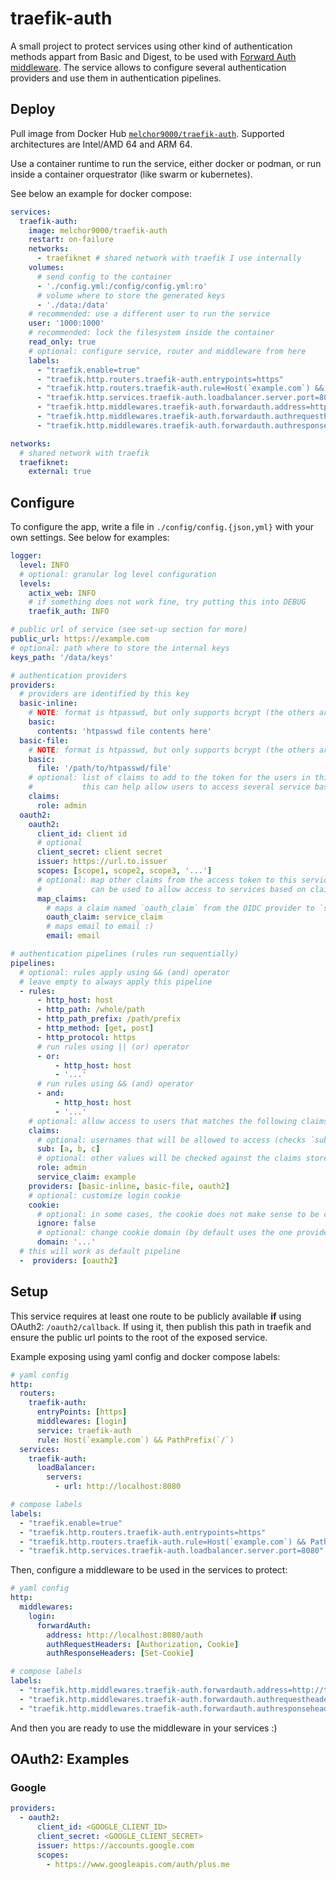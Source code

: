 # traefik-auth

A small project to protect services using other kind of authentication methods appart from Basic and Digest, to be used with [Forward Auth middleware][forward-auth]. The service allows to configure several authentication providers and use them in authentication pipelines.

## Deploy

Pull image from Docker Hub [`melchor9000/traefik-auth`][docker-hub]. Supported architectures are Intel/AMD 64 and ARM 64.

Use a container runtime to run the service, either docker or podman, or run inside a container orquestrator (like swarm or kubernetes).

See below an example for docker compose:

```yaml
services:
  traefik-auth:
    image: melchor9000/traefik-auth
    restart: on-failure
    networks:
      - traefiknet # shared network with traefik I use internally
    volumes:
      # send config to the container
      - './config.yml:/config/config.yml:ro'
      # volume where to store the generated keys
      - './data:/data'
    # recommended: use a different user to run the service
    user: '1000:1000'
    # recommended: lock the filesystem inside the container
    read_only: true
    # optional: configure service, router and middleware from here
    labels:
      - "traefik.enable=true"
      - "traefik.http.routers.traefik-auth.entrypoints=https"
      - "traefik.http.routers.traefik-auth.rule=Host(`example.com`) && Path(`/oauth2/callback`)"
      - "traefik.http.services.traefik-auth.loadbalancer.server.port=8080"
      - "traefik.http.middlewares.traefik-auth.forwardauth.address=http://traefik-auth:8080/auth"
      - "traefik.http.middlewares.traefik-auth.forwardauth.authrequestheaders=Authorization,Cookie"
      - "traefik.http.middlewares.traefik-auth.forwardauth.authresponseheaders=Set-Cookie"

networks:
  # shared network with traefik
  traefiknet:
    external: true
```

## Configure

To configure the app, write a file in `./config/config.{json,yml}` with your own settings. See below for examples:

```yaml
logger:
  level: INFO
  # optional: granular log level configuration
  levels:
    actix_web: INFO
    # if something does not work fine, try putting this into DEBUG
    traefik_auth: INFO

# public url of service (see set-up section for more)
public_url: https://example.com
# optional: path where to store the internal keys
keys_path: '/data/keys'

# authentication providers
providers:
  # providers are identified by this key
  basic-inline:
    # NOTE: format is htpasswd, but only supports bcrypt (the others are insecure)
    basic:
      contents: 'htpasswd file contents here'
  basic-file:
    # NOTE: format is htpasswd, but only supports bcrypt (the others are insecure)
    basic:
      file: '/path/to/htpasswd/file'
    # optional: list of claims to add to the token for the users in this provider
    #           this can help allow users to access several service based on claims
    claims:
      role: admin
  oauth2:
    oauth2:
      client_id: client id
      # optional
      client_secret: client secret
      issuer: https://url.to.issuer
      scopes: [scope1, scope2, scope3, '...']
      # optional: map other claims from the access token to this service's token
      #           can be used to allow access to services based on claims
      map_claims:
        # maps a claim named `oauth_claim` from the OIDC provider to `service_claim` in this service
        oauth_claim: service_claim
        # maps email to email :)
        email: email

# authentication pipelines (rules run sequentially)
pipelines:
  # optional: rules apply using && (and) operator
  # leave empty to always apply this pipeline
  - rules:
      - http_host: host
      - http_path: /whole/path
      - http_path_prefix: /path/prefix
      - http_method: [get, post]
      - http_protocol: https
      # run rules using || (or) operator
      - or:
          - http_host: host
          - '...'
      # run rules using && (and) operator
      - and:
          - http_host: host
          - '...'
    # optional: allow access to users that matches the following claims
    claims:
      # optional: usernames that will be allowed to access (checks `sub` claim in OAuth2)
      sub: [a, b, c]
      # optional: other values will be checked against the claims stored in the service token
      role: admin
      service_claim: example
    providers: [basic-inline, basic-file, oauth2]
    # optional: customize login cookie
    cookie:
      # optional: in some cases, the cookie does not make sense to be created, this will prevent creation
      ignore: false
      # optional: change cookie domain (by default uses the one provided by traefik)
      domain: '...'
  # this will work as default pipeline
  -  providers: [oauth2]
```

## Setup

This service requires at least one route to be publicly available **if** using OAuth2: `/oauth2/callback`. If using it, then publish this path in traefik and ensure the public url points to the root of the exposed service.

Example exposing using yaml config and docker compose labels:

``` yaml
# yaml config
http:
  routers:
    traefik-auth:
      entryPoints: [https]
      middlewares: [login]
      service: traefik-auth
      rule: Host(`example.com`) && PathPrefix(`/`)
  services:
    traefik-auth:
      loadBalancer:
        servers:
          - url: http://localhost:8080

# compose labels
labels:
  - "traefik.enable=true"
  - "traefik.http.routers.traefik-auth.entrypoints=https"
  - "traefik.http.routers.traefik-auth.rule=Host(`example.com`) && Path(`/oauth2/callback`)"
  - "traefik.http.services.traefik-auth.loadbalancer.server.port=8080"
```

Then, configure a middleware to be used in the services to protect:

```yaml
# yaml config
http:
  middlewares:
    login:
      forwardAuth:
        address: http://localhost:8080/auth
        authRequestHeaders: [Authorization, Cookie]
        authResponseHeaders: [Set-Cookie]

# compose labels
labels:
  - "traefik.http.middlewares.traefik-auth.forwardauth.address=http://traefik-auth:8080/auth"
  - "traefik.http.middlewares.traefik-auth.forwardauth.authrequestheaders=Authorization,Cookie"
  - "traefik.http.middlewares.traefik-auth.forwardauth.authresponseheaders=Set-Cookie"
```

And then you are ready to use the middleware in your services :)

## OAuth2: Examples

### Google

```yaml
providers:
  - oauth2:
      client_id: <GOOGLE_CLIENT_ID>
      client_secret: <GOOGLE_CLIENT_SECRET>
      issuer: https://accounts.google.com
      scopes:
        - https://www.googleapis.com/auth/plus.me
```

  [forward-auth]: https://doc.traefik.io/traefik/middlewares/http/forwardauth/
  [docker-hub]: https://hub.docker.com/repository/docker/melchor9000/traefik-auth
